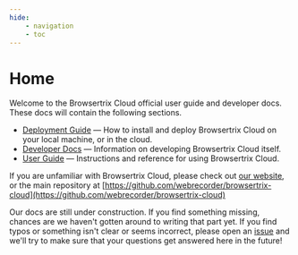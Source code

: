 ```yaml
---
hide:
    - navigation
    - toc
---
```


# Home

Welcome to the Browsertrix Cloud official user guide and developer docs. These docs will contain the following sections.

- [Deployment Guide](./develop/deploy) — How to install and deploy Browsertrix Cloud on your local machine, or in the cloud.
- [Developer Docs](./develop) — Information on developing Browsertrix Cloud itself.
- [User Guide](./user-guide) — Instructions and reference for using Browsertrix Cloud.

If you are unfamiliar with Browsertrix Cloud, please check out [our website](https://browsertrix.cloud), or the main repository at [https://github.com/webrecorder/browsertrix-cloud](https://github.com/webrecorder/browsertrix-cloud)

Our docs are still under construction. If you find something missing, chances are we haven't gotten around to writing that part yet. If you find typos or something isn't clear or seems incorrect, please open an [issue](https://github.com/webrecorder/browsertrix-cloud/issues?q=is%3Aissue+is%3Aopen+sort%3Aupdated-desc) and we'll try to make sure that your questions get answered here in the future!

